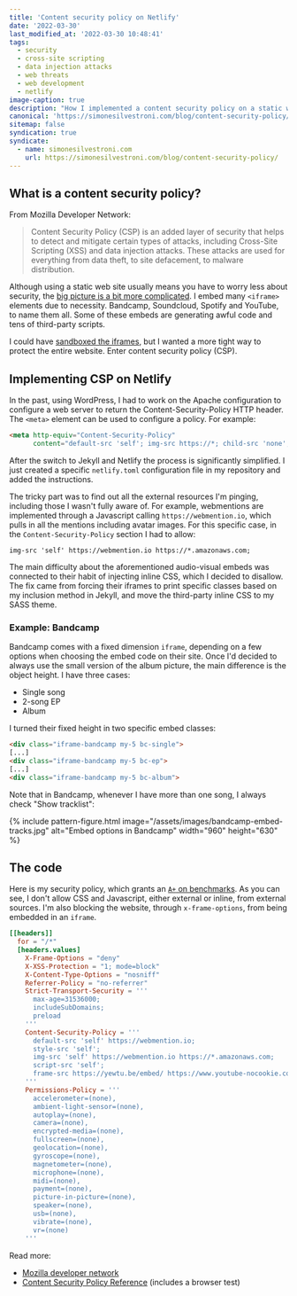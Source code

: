 ```yaml
---
title: 'Content security policy on Netlify'
date: '2022-03-30'
last_modified_at: '2022-03-30 10:48:41'
tags:
  - security
  - cross-site scripting
  - data injection attacks
  - web threats
  - web development
  - netlify
image-caption: true
description: "How I implemented a content security policy on a static website built with Jekyll, hosted on Netlify and loaded with several external embeds."
canonical: 'https://simonesilvestroni.com/blog/content-security-policy/'
sitemap: false
syndication: true
syndicate:
  - name: simonesilvestroni.com
    url: https://simonesilvestroni.com/blog/content-security-policy/
---
```

## What is a content security policy?

From Mozilla Developer Network:

> Content Security Policy (CSP) is an added layer of security that helps to detect and mitigate certain types of attacks, including Cross-Site Scripting (XSS) and data injection attacks. These attacks are used for everything from data theft, to site defacement, to malware distribution. 

Although using a static web site usually means you have to worry less about security, the [big picture is a bit more complicated](https://blog.sqreen.com/static-websites-security/). I embed many `<iframe>` elements due to necessity. Bandcamp, Soundcloud, Spotify and YouTube, to name them all. Some of these embeds are generating awful code and tens of third-party scripts.

I could have [sandboxed the iframes](https://www.html5rocks.com/en/tutorials/security/sandboxed-iframes/), but I wanted a more tight way to protect the entire website. Enter content security policy (CSP).

## Implementing CSP on Netlify

In the past, using WordPress, I had to work on the Apache configuration to configure a web server to return the Content-Security-Policy HTTP header. The `<meta>` element can be used to configure a policy. For example:

```html
<meta http-equiv="Content-Security-Policy"
      content="default-src 'self'; img-src https://*; child-src 'none';">
```

After the switch to Jekyll and Netlify the process is significantly simplified. I just created a specific `netlify.toml` configuration file in my repository and added the instructions. 

The tricky part was to find out all the external resources I'm pinging, including those I wasn't fully aware of. For example, webmentions are implemented through a Javascript calling `https://webmention.io`, which pulls in all the mentions including avatar images. For this specific case, in the `Content-Security-Policy` section I had to allow:

```
img-src 'self' https://webmention.io https://*.amazonaws.com;
```

The main difficulty about the aforementioned audio-visual embeds was connected to their habit of injecting inline CSS, which I decided to disallow. The fix came from forcing their iframes to print specific classes based on my inclusion method in Jekyll, and move the third-party inline CSS to my SASS theme.

### Example: Bandcamp

Bandcamp comes with a fixed dimension `iframe`, depending on a few options when choosing the embed code on their site. Once I'd decided to always use the small version of the album picture, the main difference is the object height. I have three cases:

- Single song
- 2-song EP
- Album

I turned their fixed height in two specific embed classes:

```html
<div class="iframe-bandcamp my-5 bc-single">
[...]
<div class="iframe-bandcamp my-5 bc-ep">
[...]
<div class="iframe-bandcamp my-5 bc-album">
```

Note that in Bandcamp, whenever I have more than one song, I always check "Show tracklist":

{% include pattern-figure.html image="/assets/images/bandcamp-embed-tracks.jpg" alt="Embed options in Bandcamp" width="960" height="630" %}

## The code

Here is my security policy, which grants an [`A+` on benchmarks](https://securityheaders.com/?q=minutestomidnight.co.uk&followRedirects=on). As you can see, I don't allow CSS and Javascript, either external or inline, from external sources. I'm also blocking the website, through `x-frame-options`, from being embedded in an `iframe`.

```toml
[[headers]]
  for = "/*"
  [headers.values]
    X-Frame-Options = "deny"
    X-XSS-Protection = "1; mode=block"
    X-Content-Type-Options = "nosniff"
    Referrer-Policy = "no-referrer"
    Strict-Transport-Security = '''
      max-age=31536000;
      includeSubDomains;
      preload
    '''
    Content-Security-Policy = '''
      default-src 'self' https://webmention.io;
      style-src 'self';
      img-src 'self' https://webmention.io https://*.amazonaws.com;
      script-src 'self';
      frame-src https://yewtu.be/embed/ https://www.youtube-nocookie.com/embed/ https://open.spotify.com/embed/ https://w.soundcloud.com/player/ https://bandcamp.com/EmbeddedPlayer/
    '''
    Permissions-Policy = '''
      accelerometer=(none),
      ambient-light-sensor=(none),
      autoplay=(none),
      camera=(none),
      encrypted-media=(none),
      fullscreen=(none),
      geolocation=(none),
      gyroscope=(none),
      magnetometer=(none),
      microphone=(none),
      midi=(none),
      payment=(none),
      picture-in-picture=(none),
      speaker=(none),
      usb=(none),
      vibrate=(none),
      vr=(none)
    '''
```

Read more:

- [Mozilla developer network](https://developer.mozilla.org/en-US/docs/Web/HTTP/CSP)
- [Content Security Policy Reference](https://content-security-policy.com/) (includes a browser test)